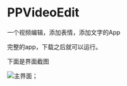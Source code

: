 # PPVideoEdit
一个视频编辑，添加表情，添加文字的App


完整的app，下载之后就可以运行。

下面是界面截图

![主界面](https://github.com/heguowen/PPVideoEdit/blob/master/screenshots/1.jpg)；
